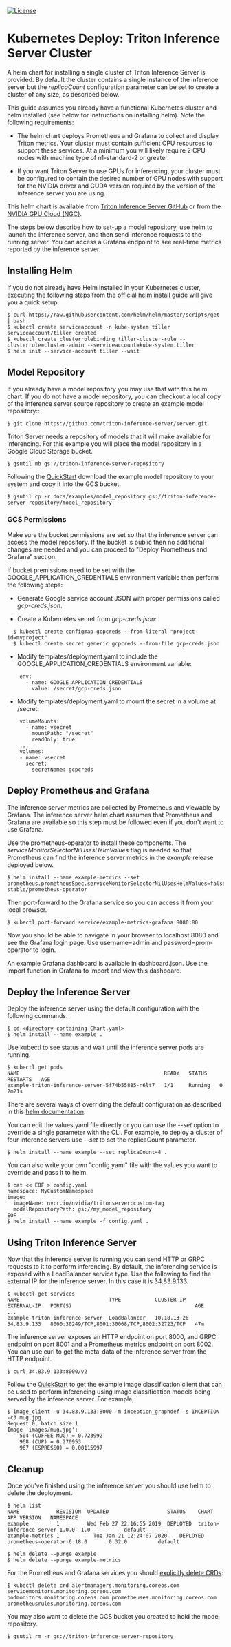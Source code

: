 <!--
# Copyright (c) 2018-2021, NVIDIA CORPORATION. All rights reserved.
#
# Redistribution and use in source and binary forms, with or without
# modification, are permitted provided that the following conditions
# are met:
#  * Redistributions of source code must retain the above copyright
#    notice, this list of conditions and the following disclaimer.
#  * Redistributions in binary form must reproduce the above copyright
#    notice, this list of conditions and the following disclaimer in the
#    documentation and/or other materials provided with the distribution.
#  * Neither the name of NVIDIA CORPORATION nor the names of its
#    contributors may be used to endorse or promote products derived
#    from this software without specific prior written permission.
#
# THIS SOFTWARE IS PROVIDED BY THE COPYRIGHT HOLDERS ``AS IS'' AND ANY
# EXPRESS OR IMPLIED WARRANTIES, INCLUDING, BUT NOT LIMITED TO, THE
# IMPLIED WARRANTIES OF MERCHANTABILITY AND FITNESS FOR A PARTICULAR
# PURPOSE ARE DISCLAIMED.  IN NO EVENT SHALL THE COPYRIGHT OWNER OR
# CONTRIBUTORS BE LIABLE FOR ANY DIRECT, INDIRECT, INCIDENTAL, SPECIAL,
# EXEMPLARY, OR CONSEQUENTIAL DAMAGES (INCLUDING, BUT NOT LIMITED TO,
# PROCUREMENT OF SUBSTITUTE GOODS OR SERVICES; LOSS OF USE, DATA, OR
# PROFITS; OR BUSINESS INTERRUPTION) HOWEVER CAUSED AND ON ANY THEORY
# OF LIABILITY, WHETHER IN CONTRACT, STRICT LIABILITY, OR TORT
# (INCLUDING NEGLIGENCE OR OTHERWISE) ARISING IN ANY WAY OUT OF THE USE
# OF THIS SOFTWARE, EVEN IF ADVISED OF THE POSSIBILITY OF SUCH DAMAGE.
-->

[![License](https://img.shields.io/badge/License-BSD3-lightgrey.svg)](https://opensource.org/licenses/BSD-3-Clause)

# Kubernetes Deploy: Triton Inference Server Cluster

A helm chart for installing a single cluster of Triton Inference
Server is provided. By default the cluster contains a single instance
of the inference server but the *replicaCount* configuration parameter
can be set to create a cluster of any size, as described below.

This guide assumes you already have a functional Kubernetes cluster
and helm installed (see below for instructions on installing
helm). Note the following requirements:

* The helm chart deploys Prometheus and Grafana to collect and display Triton metrics. Your cluster must contain sufficient CPU resources to support these services. At a minimum you will likely require 2 CPU nodes with machine type of n1-standard-2 or greater.

* If you want Triton Server to use GPUs for inferencing, your cluster
must be configured to contain the desired number of GPU nodes with
support for the NVIDIA driver and CUDA version required by the version
of the inference server you are using.

This helm chart is available from [Triton Inference Server
GitHub](https://github.com/triton-inference-server/server) or from the
[NVIDIA GPU Cloud (NGC)](https://ngc.nvidia.com).

The steps below describe how to set-up a model repository, use helm to
launch the inference server, and then send inference requests to the
running server. You can access a Grafana endpoint to see real-time
metrics reported by the inference server.

## Installing Helm

If you do not already have Helm installed in your Kubernetes cluster,
executing the following steps from the [official helm install
guide](https://helm.sh/docs/intro/install/) will
give you a quick setup.

```
$ curl https://raw.githubusercontent.com/helm/helm/master/scripts/get | bash
$ kubectl create serviceaccount -n kube-system tiller
serviceaccount/tiller created
$ kubectl create clusterrolebinding tiller-cluster-rule --clusterrole=cluster-admin --serviceaccount=kube-system:tiller
$ helm init --service-account tiller --wait
```

## Model Repository

If you already have a model repository you may use that with this helm
chart. If you do not have a model repository, you can checkout a local
copy of the inference server source repository to create an example
model repository::

```
$ git clone https://github.com/triton-inference-server/server.git
```

Triton Server needs a repository of models that it will make available
for inferencing. For this example you will place the model repository
in a Google Cloud Storage bucket.

```
$ gsutil mb gs://triton-inference-server-repository
```

Following the [QuickStart](../../docs/quickstart.md) download the
example model repository to your system and copy it into the GCS
bucket.

```
$ gsutil cp -r docs/examples/model_repository gs://triton-inference-server-repository/model_repository
```

### GCS Permissions

Make sure the bucket permissions are set so that the inference server
can access the model repository. If the bucket is public then no
additional changes are needed and you can proceed to "Deploy
Prometheus and Grafana" section.

If bucket premissions need to be set with the
GOOGLE_APPLICATION_CREDENTIALS environment variable then perform the
following steps:

* Generate Google service account JSON with proper permissions called
  *gcp-creds.json*.

* Create a Kubernetes secret from *gcp-creds.json*:

```
  $ kubectl create configmap gcpcreds --from-literal "project-id=myproject"
  $ kubectl create secret generic gcpcreds --from-file gcp-creds.json
```

* Modify templates/deployment.yaml to include the
  GOOGLE_APPLICATION_CREDENTIALS environment variable:

```
    env:
      - name: GOOGLE_APPLICATION_CREDENTIALS
        value: /secret/gcp-creds.json
```

* Modify templates/deployment.yaml to mount the secret in a volume at
  /secret:

```
    volumeMounts:
      - name: vsecret
        mountPath: "/secret"
        readOnly: true
    ...
    volumes:
    - name: vsecret
      secret:
        secretName: gcpcreds
```


## Deploy Prometheus and Grafana

The inference server metrics are collected by Prometheus and viewable
by Grafana. The inference server helm chart assumes that Prometheus
and Grafana are available so this step must be followed even if you
don't want to use Grafana.

Use the prometheus-operator to install these components. The
*serviceMonitorSelectorNilUsesHelmValues* flag is needed so that
Prometheus can find the inference server metrics in the *example*
release deployed below.

```
$ helm install --name example-metrics --set prometheus.prometheusSpec.serviceMonitorSelectorNilUsesHelmValues=false stable/prometheus-operator
```

Then port-forward to the Grafana service so you can access it from
your local browser.

```
$ kubectl port-forward service/example-metrics-grafana 8080:80
```

Now you should be able to navigate in your browser to localhost:8080
and see the Grafana login page. Use username=admin and
password=prom-operator to login.

An example Grafana dashboard is available in dashboard.json. Use the
import function in Grafana to import and view this dashboard.

## Deploy the Inference Server

Deploy the inference server using the default configuration with the
following commands.

```
$ cd <directory containing Chart.yaml>
$ helm install --name example .
```

Use kubectl to see status and wait until the inference server pods are
running.

```
$ kubectl get pods
NAME                                               READY   STATUS    RESTARTS   AGE
example-triton-inference-server-5f74b55885-n6lt7   1/1     Running   0          2m21s
```

There are several ways of overriding the default configuration as
described in this [helm
documentation](https://helm.sh/docs/using_helm/#customizing-the-chart-before-installing).

You can edit the values.yaml file directly or you can use the *--set*
option to override a single parameter with the CLI. For example, to
deploy a cluster of four inference servers use *--set* to set the
replicaCount parameter.

```
$ helm install --name example --set replicaCount=4 .
```

You can also write your own "config.yaml" file with the values you
want to override and pass it to helm.

```
$ cat << EOF > config.yaml
namespace: MyCustomNamespace
image:
  imageName: nvcr.io/nvidia/tritonserver:custom-tag
  modelRepositoryPath: gs://my_model_repository
EOF
$ helm install --name example -f config.yaml .
```

## Using Triton Inference Server

Now that the inference server is running you can send HTTP or GRPC
requests to it to perform inferencing. By default, the inferencing
service is exposed with a LoadBalancer service type. Use the following
to find the external IP for the inference server. In this case it is
34.83.9.133.

```
$ kubectl get services
NAME                             TYPE           CLUSTER-IP     EXTERNAL-IP   PORT(S)                                        AGE
...
example-triton-inference-server  LoadBalancer   10.18.13.28    34.83.9.133   8000:30249/TCP,8001:30068/TCP,8002:32723/TCP   47m
```

The inference server exposes an HTTP endpoint on port 8000, and GRPC
endpoint on port 8001 and a Prometheus metrics endpoint on
port 8002. You can use curl to get the meta-data of the inference server
from the HTTP endpoint.

```
$ curl 34.83.9.133:8000/v2
```

Follow the [QuickStart](../../docs/quickstart.md) to get the example
image classification client that can be used to perform inferencing
using image classification models being served by the inference
server. For example,

```
$ image_client -u 34.83.9.133:8000 -m inception_graphdef -s INCEPTION -c3 mug.jpg
Request 0, batch size 1
Image 'images/mug.jpg':
    504 (COFFEE MUG) = 0.723992
    968 (CUP) = 0.270953
    967 (ESPRESSO) = 0.00115997
```

## Cleanup

Once you've finished using the inference server you should use helm to
delete the deployment.

```
$ helm list
NAME            REVISION  UPDATED                   STATUS    CHART                          APP VERSION   NAMESPACE
example         1         Wed Feb 27 22:16:55 2019  DEPLOYED  triton-inference-server-1.0.0  1.0           default
example-metrics	1       	Tue Jan 21 12:24:07 2020	DEPLOYED	prometheus-operator-6.18.0   	 0.32.0     	 default

$ helm delete --purge example
$ helm delete --purge example-metrics
```

For the Prometheus and Grafana services you should [explicitly delete
CRDs](https://github.com/helm/charts/tree/master/stable/prometheus-operator#uninstalling-the-chart):

```
$ kubectl delete crd alertmanagers.monitoring.coreos.com servicemonitors.monitoring.coreos.com podmonitors.monitoring.coreos.com prometheuses.monitoring.coreos.com prometheusrules.monitoring.coreos.com
```

You may also want to delete the GCS bucket you created to hold the
model repository.

```
$ gsutil rm -r gs://triton-inference-server-repository
```
